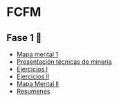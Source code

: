 ﻿# FCFM

## Fase 1 🚀

* [Mapa mental 1](https://github.com/RodolfoTorresContreras/Mineria_de_datos/tree/master/Mapa_Mental)
* [Presentación técnicas de mineria](https://github.com/RodolfoTorresContreras/Mineria_de_datos/blob/master/Clase/Regresion%20lineal.pdf)
* [Ejercicios l](https://github.com/RodolfoTorresContreras/Mineria_de_datos/blob/master/Ejercicios%20Tarea/Ejercicio%20Regresi%C3%B3n%20Lineal.ipynb)
* [Ejercicios ll](https://github.com/RodolfoTorresContreras/Mineria_de_datos/blob/master/Ejercicios%20Tarea/Ejercicio_Reglas_Asociaci%C3%B3n.ipynb)
* [Mapa Mental ll]()
* [Resumenes]()
